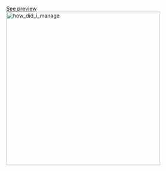 [See preview](https://countdown-game-blush.vercel.app/)
<br />
<img width="412" alt="how_did_i_manage" src="https://github.com/user-attachments/assets/57b82ce7-f686-4291-93bb-71ed055be022">
